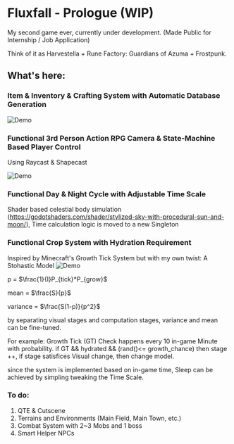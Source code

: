 # Fluxfall - Prologue (WIP)

My second game ever, currently under development. (Made Public for Internship / Job Application)

Think of it as Harvestella + Rune Factory: Guardians of Azuma + Frostpunk.

## What's here:

### Item & Inventory & Crafting System with Automatic Database Generation
![Demo](demo_gifs/inventory_crafting_demo.gif)
### Functional 3rd Person Action RPG Camera & State-Machine Based Player Control 
Using Raycast & Shapecast

![Demo](demo_gifs/player_control_demo.gif)
### Functional Day & Night Cycle with Adjustable Time Scale
Shader based celestial body simulation (https://godotshaders.com/shader/stylized-sky-with-procedural-sun-and-moon/), Time calculation logic is moved to a new Singleton

### Functional Crop System with Hydration Requirement
Inspired by Minecraft's Growth Tick System but with my own twist: A Stohastic Model
![Demo](demo_gifs/crop_daynight_demo.gif)

p = $\frac{1}{I}P_{tick}*P_{grow}$

mean = $\frac{S}{p}$

variance = $\frac{S(1-p)}{p^2}$

by separating visual stages and computation stages, variance and mean can be fine-tuned. 

For example: 
Growth Tick (GT) Check happens every 10 in-game Minute with probability. 
if GT && hydrated && (rand()<= growth_chance) then stage ++, if stage satisfices Visual change, then change model.


since the system is implemented based on in-game time, Sleep can be achieved by simpling tweaking the Time Scale.

### To do:
1. QTE & Cutscene
2. Terrains and Environments (Main Field, Main Town, etc.)
3. Combat System with 2~3 Mobs and 1 boss
4. Smart Helper NPCs 

